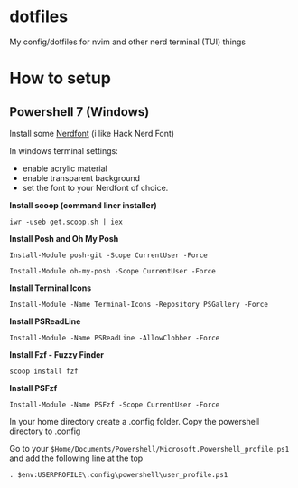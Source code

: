 # dotfiles
My config/dotfiles for nvim and other nerd terminal (TUI) things

# How to setup

## Powershell 7 (Windows)

Install some [Nerdfont](https://github.com/ryanoasis/nerd-fonts) (i like Hack Nerd Font)


In windows terminal settings:
- enable acrylic material
- enable transparent background
- set the font to your Nerdfont of choice.


**Install scoop (command liner installer)**

    iwr -useb get.scoop.sh | iex

**Install Posh and Oh My Posh**

    Install-Module posh-git -Scope CurrentUser -Force

    Install-Module oh-my-posh -Scope CurrentUser -Force

**Install Terminal Icons**

    Install-Module -Name Terminal-Icons -Repository PSGallery -Force

**Install PSReadLine**

    Install-Module -Name PSReadLine -AllowClobber -Force

**Install Fzf - Fuzzy Finder**
    
    scoop install fzf

**Install PSFzf**
    
    Install-Module -Name PSFzf -Scope CurrentUser -Force
    
In your home directory create a .config folder.
Copy the powershell directory to .config

Go to your `$Home/Documents/Powershell/Microsoft.Powershell_profile.ps1` and add the following line at the top

    . $env:USERPROFILE\.config\powershell\user_profile.ps1